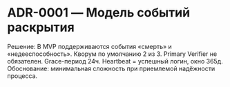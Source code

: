 # ADR-0001 — Модель событий раскрытия

Решение: В MVP поддерживаются события «смерть» и «недееспособность». Кворум по умолчанию 2 из 3. Primary Verifier не обязателен. Grace-период 24ч. Heartbeat = успешный логин, окно 365д.
Обоснование: минимальная сложность при приемлемой надёжности процесса.
